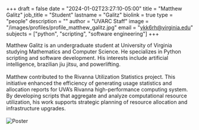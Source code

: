 +++
draft = false
date = "2024-01-02T23:27:10-05:00"
title = "Matthew Galitz"
job_title = "Student"
lastname = "Galitz"
biolink = true
type = "people"
description = ""
author = "UVARC Staff"
image = "/images/profiles/profile_matthew_galitz.jpg"
email = "ykk6rh@virginia.edu"
subjects = ["python", "scripting", "software engineering"]
+++

Matthew Galitz is an undergraduate student at University of Virginia studying Mathematics and Computer Science. He specializes in Python scripting and software development. His interests include artificial intelligence, brazilian jiu jitsu, and powerlifting.
<br><br>
Matthew contributed to the Rivanna Utilization Statistics project. This initiative enhanced the efficiency of generating usage statistics and allocation reports for UVA’s Rivanna high-performance computing system. By developing scripts that aggregate and analyze computational resource utilization, his work supports strategic planning of resource allocation and infrastructure upgrades.
<br><br>
![Poster](/images/projects/Poster-Matthew-Galitz.jpg)